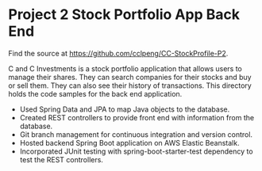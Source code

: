 # Project 2 Stock Portfolio App Back End
Find the source at https://github.com/cclpeng/CC-StockProfile-P2.

C and C Investments is a stock portfolio application that allows users 
to manage their shares. They can search companies for their stocks and 
buy or sell them. They can also see their history of transactions. This 
directory holds the code samples for the back end application.

- Used Spring Data and JPA to map Java objects to the database.
- Created REST controllers to provide front end with information from 
the database.
- Git branch management for continuous integration and version control.
- Hosted backend Spring Boot application on AWS Elastic Beanstalk.
- Incorporated JUnit testing with spring-boot-starter-test dependency to 
test the REST controllers.
